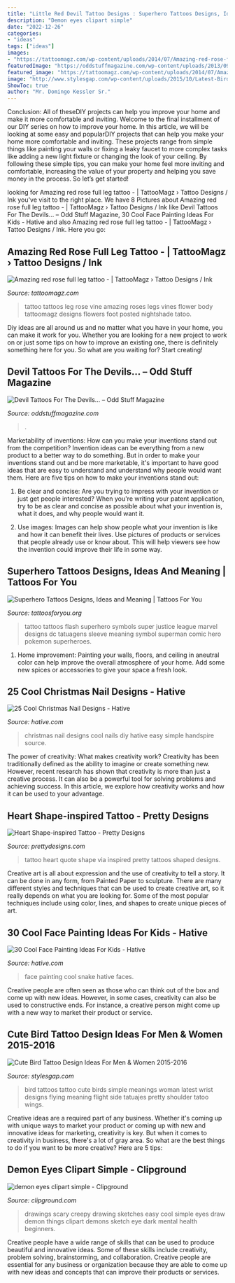```yaml
---
title: "Little Red Devil Tattoo Designs : Superhero Tattoos Designs, Ideas And Meaning"
description: "Demon eyes clipart simple"
date: "2022-12-26"
categories:
- "ideas"
tags: ["ideas"]
images:
- "https://tattoomagz.com/wp-content/uploads/2014/07/Amazing-red-rose-full-leg-tattoo.jpg"
featuredImage: "https://oddstuffmagazine.com/wp-content/uploads/2013/09/Devil-tattoo-3-610x733.jpg"
featured_image: "https://tattoomagz.com/wp-content/uploads/2014/07/Amazing-red-rose-full-leg-tattoo.jpg"
image: "http://www.stylesgap.com/wp-content/uploads/2015/10/Latest-Bird-Tattoos-Ideas-for-Women-2015-2016-15.jpg"
ShowToc: true
author: "Mr. Domingo Kessler Sr."
---
```



Conclusion: All of theseDIY projects can help you improve your home and make it more comfortable and inviting.
Welcome to the final installment of our DIY series on how to improve your home. In this article, we will be looking at some easy and popularDIY projects that can help you make your home more comfortable and inviting. These projects range from simple things like painting your walls or fixing a leaky faucet to more complex tasks like adding a new light fixture or changing the look of your ceiling. By following these simple tips, you can make your home feel more inviting and comfortable, increasing the value of your property and helping you save money in the process. So let’s get started!

	

		
looking for Amazing red rose full leg tattoo - | TattooMagz › Tattoo Designs / Ink you've visit to the right place. We have 8 Pictures about Amazing red rose full leg tattoo - | TattooMagz › Tattoo Designs / Ink like Devil Tattoos For The Devils… – Odd Stuff Magazine, 30 Cool Face Painting Ideas For Kids - Hative and also Amazing red rose full leg tattoo - | TattooMagz › Tattoo Designs / Ink. Here you go:
		
    
## Amazing Red Rose Full Leg Tattoo - | TattooMagz › Tattoo Designs / Ink

<img loading=lazy src="https://tattoomagz.com/wp-content/uploads/2014/07/Amazing-red-rose-full-leg-tattoo.jpg" onerror="this.onerror=null;this.src='https://tse4.mm.bing.net/th?id=OIP.jFcHCDkd20BwJLhXMJJMaAHaMm&amp;pid=15.1';" alt="Amazing red rose full leg tattoo - | TattooMagz › Tattoo Designs / Ink">

_Source: tattoomagz.com_

>tattoo tattoos leg rose vine amazing roses legs vines flower body tattoomagz designs flowers foot posted nightshade tatoo. 

	

Diy ideas are all around us and no matter what you have in your home, you can make it work for you. Whether you are looking for a new project to work on or just some tips on how to improve an existing one, there is definitely something here for you. So what are you waiting for? Start creating!

    
## Devil Tattoos For The Devils… – Odd Stuff Magazine

<img loading=lazy src="https://oddstuffmagazine.com/wp-content/uploads/2013/09/Devil-tattoo-3-610x733.jpg" onerror="this.onerror=null;this.src='https://tse1.mm.bing.net/th?id=OIP.YdzNmSUj1S3RM43MAOgtugHaI5&amp;pid=15.1';" alt="Devil Tattoos For The Devils… – Odd Stuff Magazine">

_Source: oddstuffmagazine.com_

>. 

	

Marketability of inventions: How can you make your inventions stand out from the competition?
Invention ideas can be everything from a new product to a better way to do something. But in order to make your inventions stand out and be more marketable, it's important to have good ideas that are easy to understand and understand why people would want them. Here are five tips on how to make your inventions stand out:
1. Be clear and concise: Are you trying to impress with your invention or just get people interested? When you're writing your patent application, try to be as clear and concise as possible about what your invention is, what it does, and why people would want it.

2. Use images: Images can help show people what your invention is like and how it can benefit their lives. Use pictures of products or services that people already use or know about. This will help viewers see how the invention could improve their life in some way.

    
## Superhero Tattoos Designs, Ideas And Meaning | Tattoos For You

<img loading=lazy src="https://www.tattoosforyou.org/wp-content/uploads/2016/03/Superhero-Logo-Tattoos.jpg" onerror="this.onerror=null;this.src='https://tse1.mm.bing.net/th?id=OIP.lXGr1fHvuK10adhIYd4p-wHaJ4&amp;pid=15.1';" alt="Superhero Tattoos Designs, Ideas and Meaning | Tattoos For You">

_Source: tattoosforyou.org_

>tattoo tattoos flash superhero symbols super justice league marvel designs dc tatuagens sleeve meaning symbol superman comic hero pokemon superheroes. 

	

1. Home improvement: Painting your walls, floors, and ceiling in aneutral color can help improve the overall atmosphere of your home. Add some new spices or accessories to give your space a fresh look. 

    
## 25 Cool Christmas Nail Designs - Hative

<img loading=lazy src="http://hative.com/wp-content/uploads/2014/11/christmas-nail-designs/9-cool-christmas-nail-designs.jpg" onerror="this.onerror=null;this.src='https://tse2.mm.bing.net/th?id=OIP.Dm4KUDmXYD8ushXxhRe9VAHaF_&amp;pid=15.1';" alt="25 Cool Christmas Nail Designs - Hative">

_Source: hative.com_

>christmas nail designs cool nails diy hative easy simple handspire source. 

	

The power of creativity: What makes creativity work?
Creativity has been traditionally defined as the ability to imagine or create something new. However, recent research has shown that creativity is more than just a creative process. It can also be a powerful tool for solving problems and achieving success. In this article, we explore how creativity works and how it can be used to your advantage.

    
## Heart Shape-inspired Tattoo - Pretty Designs

<img loading=lazy src="http://www.prettydesigns.com/wp-content/uploads/2014/12/Quate-Tattoo.jpg" onerror="this.onerror=null;this.src='https://tse4.mm.bing.net/th?id=OIP.GYjGbeIBVHa0SV4NdTg5VAHaLH&amp;pid=15.1';" alt="Heart Shape-inspired Tattoo - Pretty Designs">

_Source: prettydesigns.com_

>tattoo heart quote shape via inspired pretty tattoos shaped designs. 

	

Creative art is all about expression and the use of creativity to tell a story. It can be done in any form, from Painted Paper to sculpture. There are many different styles and techniques that can be used to create creative art, so it really depends on what you are looking for. Some of the most popular techniques include using color, lines, and shapes to create unique pieces of art.

    
## 30 Cool Face Painting Ideas For Kids - Hative

<img loading=lazy src="https://hative.com/wp-content/uploads/2014/10/face-painting-ideas-for-kids/3-snake.jpg" onerror="this.onerror=null;this.src='https://tse3.mm.bing.net/th?id=OIP.eiy8-sHaolOPzGQz4FD6nAHaHa&amp;pid=15.1';" alt="30 Cool Face Painting Ideas For Kids - Hative">

_Source: hative.com_

>face painting cool snake hative faces. 

	

Creative people are often seen as those who can think out of the box and come up with new ideas. However, in some cases, creativity can also be used to constructive ends. For instance, a creative person might come up with a new way to market their product or service.

    
## Cute Bird Tattoo Design Ideas For Men &amp; Women 2015-2016

<img loading=lazy src="http://www.stylesgap.com/wp-content/uploads/2015/10/Latest-Bird-Tattoos-Ideas-for-Women-2015-2016-15.jpg" onerror="this.onerror=null;this.src='https://tse4.mm.bing.net/th?id=OIP.rTECb3mfC2KHuOAPbWMJaAHaLq&amp;pid=15.1';" alt="Cute Bird Tattoo Design Ideas For Men &amp; Women 2015-2016">

_Source: stylesgap.com_

>bird tattoos tattoo cute birds simple meanings woman latest wrist designs flying meaning flight side tatuajes pretty shoulder tatoo wings. 

	

Creative ideas are a required part of any business. Whether it's coming up with unique ways to market your product or coming up with new and innovative ideas for marketing, creativity is key. But when it comes to creativity in business, there's a lot of gray area. So what are the best things to do if you want to be more creative? Here are 5 tips: 

    
## Demon Eyes Clipart Simple - Clipground

<img loading=lazy src="http://clipground.com/images/demon-eyes-clipart-simple-2.jpg" onerror="this.onerror=null;this.src='https://tse1.mm.bing.net/th?id=OIP.ONm9__Io2pc_Uv25rLuM3wAAAA&amp;pid=15.1';" alt="demon eyes clipart simple - Clipground">

_Source: clipground.com_

>drawings scary creepy drawing sketches easy cool simple eyes draw demon things clipart demons sketch eye dark mental health beginners. 

	

Creative people have a wide range of skills that can be used to produce beautiful and innovative ideas. Some of these skills include creativity, problem solving, brainstorming, and collaboration. Creative people are essential for any business or organization because they are able to come up with new ideas and concepts that can improve their products or services.


